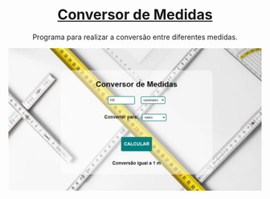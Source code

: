 <div align='center'>

 <h1><a href='https://eduardohbarbosa.github.io/Conversor-de-Medida/'>Conversor de Medidas</a></h1>
  
 <p>Programa para realizar a conversão entre diferentes medidas.</p>
 
 <img src='medidas.JPG'>

<div>
